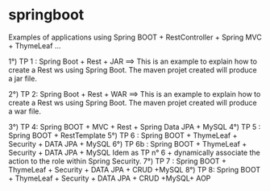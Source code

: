 # springboot
Examples of applications using Spring BOOT + RestController + Spring MVC + ThymeLeaf ...

1°) TP 1 : Spring Boot + Rest + JAR
==> This is an example to explain how to create a Rest ws using Spring Boot.
The maven projet created will produce a jar file.

2°) TP 2:  Spring Boot + Rest + WAR
==> This is an example to explain how to create a Rest ws using Spring Boot.
The maven projet created will produce a war file.

3°) TP 4:  Spring BOOT + MVC + Rest + Spring Data JPA + MySQL
4°) TP 5 : Spring BOOT + RestTemplate
5°) TP 6 : Spring BOOT + ThymeLeaf + Security + DATA JPA + MySQL
6°) TP 6b : Spring BOOT + ThymeLeaf + Security + DATA JPA + MySQL
Idem as TP n° 6  + dynamically associate the action to the role within Spring Security.
7°) TP 7 :  Spring BOOT + ThymeLeaf + Security + DATA JPA + CRUD +MySQL
8°) TP 8: Spring BOOT + ThymeLeaf + Security + DATA JPA + CRUD +MySQL+ AOP
